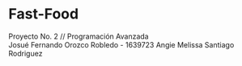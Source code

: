 # Fast-Food
Proyecto No. 2 // Programación Avanzada                
Josué Fernando Orozco Robledo - 1639723
Angie Melissa Santiago Rodriguez
